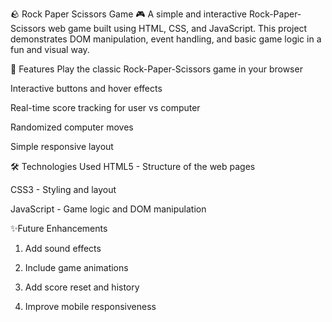 🪨 Rock Paper Scissors Game 🎮
A simple and interactive Rock-Paper-Scissors web game built using HTML, CSS, and JavaScript. This project demonstrates DOM manipulation, event handling, and basic game logic in a fun and visual way.

🧠 Features
Play the classic Rock-Paper-Scissors game in your browser

Interactive buttons and hover effects

Real-time score tracking for user vs computer

Randomized computer moves

Simple responsive layout

🛠️ Technologies Used
HTML5 - Structure of the web pages

CSS3 - Styling and layout

JavaScript - Game logic and DOM manipulation

✨Future Enhancements
1. Add sound effects

2. Include game animations

3. Add score reset and history

4. Improve mobile responsiveness
